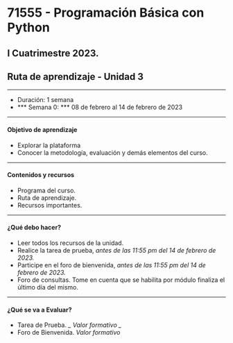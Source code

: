 # 71555 - Programación Básica con Python 
## I Cuatrimestre 2023.
## Ruta de aprendizaje - Unidad 3
---
- Duración: 1 semana
- *** Semana 0: *** 08 de febrero al 14 de febrero de 2023
---
#### Objetivo de aprendizaje
- Explorar la plataforma
- Conocer la metodología, evaluación y demás elementos del curso.

---
#### Contenidos y recursos
- Programa del curso.
- Ruta de aprendizaje.
- Recursos importantes.

---
#### ¿Qué debo hacer?
- Leer todos los recursos de la unidad.
- Realice la tarea de prueba, *antes de las 11:55 pm del 14 de febrero de 2023.*
- Participe en el foro de bienvenida, *antes de las 11:55 pm del 14 de febrero de 2023.*
- Foro de consultas. Tome en cuenta que se habilita por módulo finaliza el último día del mismo.

---
#### ¿Qué se va a Evaluar?
- Tarea de Prueba. *_ Valor formativo _*
- Foro de Bienvenida. *Valor formativo*